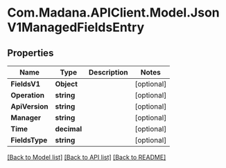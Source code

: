 
# Com.Madana.APIClient.Model.JsonV1ManagedFieldsEntry

## Properties

Name | Type | Description | Notes
------------ | ------------- | ------------- | -------------
**FieldsV1** | **Object** |  | [optional] 
**Operation** | **string** |  | [optional] 
**ApiVersion** | **string** |  | [optional] 
**Manager** | **string** |  | [optional] 
**Time** | **decimal** |  | [optional] 
**FieldsType** | **string** |  | [optional] 

[[Back to Model list]](../README.md#documentation-for-models)
[[Back to API list]](../README.md#documentation-for-api-endpoints)
[[Back to README]](../README.md)

